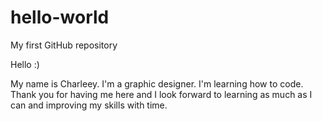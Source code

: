 # hello-world
My first GitHub repository

Hello :)

My name is Charleey.  I'm a graphic designer. I'm learning how to code.  Thank you for having me here and I look forward to learning as much as I can and improving my skills with time.
